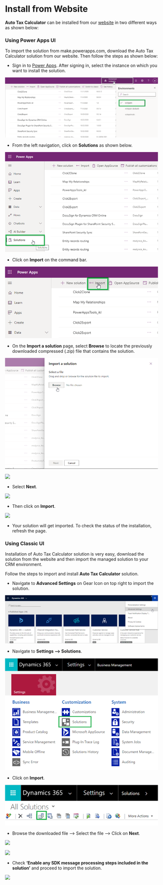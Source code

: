 # Install from Website

**Auto Tax Calculator** can be installed from our [website](https://www.inogic.com/product/productivity-apps/automated-tax-calculation-processing-dynamics-365-crm) in two different ways as shown below:

### Using Power Apps UI

To import the solution from make.powerapps.com, download the Auto Tax Calculator solution from our website. Then follow the steps as shown below:

* Sign in to [Power Apps](https://make.powerapps.com/?utm\_source=padocs\&utm\_medium=linkinadoc\&utm\_campaign=referralsfromdoc). After signing in, select the instance on which you want to install the solution.

![](<../../.gitbook/assets/1 (88).png>)

* From the left navigation, click on **Solutions** as shown below.

![](<../../.gitbook/assets/2 (30).png>)

* Click on **Import** on the command bar.

![](<../../.gitbook/assets/3 (21).png>)

*
  On the **Import a solution** page, select **Browse** to locate the previously downloaded compressed (.zip) file that contains the solution.

![](<../../.gitbook/assets/4 (6) (1).png>)

![](../../.gitbook/assets/Power\_1.1.png)

* Select **Next**.

![](../../.gitbook/assets/Power\_1.png)

* Then click on **Import**.

![](../../.gitbook/assets/Power\_2.png)

* Your solution will get imported. To check the status of the installation, refresh the page.

### Using Classic UI

Installation of Auto Tax Calculator solution is very easy, download the solution from the website and then import the managed solution to your CRM environment.&#x20;

Follow the steps to import and install **Auto Tax Calculator** solution.

* Navigate to **Advanced Settings** on Gear Icon on top right to import the solution.

![](<../../.gitbook/assets/1 (330).png>)

* Navigate to **Settings --> Solutions**.

![](<../../.gitbook/assets/2 (58).png>)

* Click on **Import**.

![](<../../.gitbook/assets/3 (39).png>)

* Browse the downloaded file --> Select the file --> Click on **Next**.

![](../../.gitbook/assets/Install\_9.png)

![](../../.gitbook/assets/Install\_10.png)

* Check **‘Enable any SDK message processing steps included in the solution’** and proceed to import the solution.

![](<../../.gitbook/assets/Install\_8 - Copy.png>)

###
